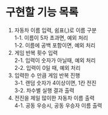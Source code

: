 # 구현할 기능 목록

1. 자동차 이름 입력, 쉼표(,)로 이름 구분  
   1-1. 이름이 5자 초과면, 예외 처리  
   1-2. 이름에 공백 포함이면, 예외 처리
2. 게임 반복 횟수 입력  
   2-1. 입력이 숫자가 아닐때, 예외 처리  
   2-2. 입력이 0일 때, 예외 처리
3. 입력한 수 만큼 게임 반복 진행  
   3-1. 랜덤 숫자가 4이상이면, 1칸 전진  
   3-2. 차수별 실행 결과 출력
4. 전진을 제일 많이한 자동차 이름 출력  
   4-1. 공동 우승시, 공동 우승자 이름 출력